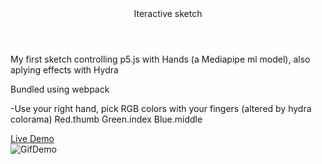 <header>Iteractive sketch</header>

My first sketch controlling p5.js with Hands (a Mediapipe ml model), also aplying effects with Hydra

Bundled using webpack

-Use your right hand, pick RGB colors with your fingers (altered by hydra colorama)
Red.thumb
Green.index
Blue.middle

<a href="https://fl-martin.github.io/p5.js-Hydra-Mediapipe-Hands">Live Demo</a><br>
![GifDemo](gifball.gif)
